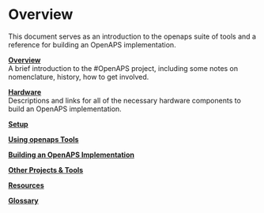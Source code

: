 # Overview

This document serves as an introduction to the openaps suite of tools and a reference for building an OpenAPS implementation.

**[Overview](../Overview/overview.md)**<br>
A brief introduction to the #OpenAPS project, including some notes on nomenclature, history, how to get involved. 

**[Hardware](../Hardware/hardware.md)**<br>
Descriptions and links for all of the necessary hardware components to build an OpenAPS implementation.

**[Setup](../Setup/setup.md)**<br>

**[Using openaps Tools](Using-openaps-Tools/using.md)**<br>

**[Building an OpenAPS Implementation](Building-a-system/building.md)**<br>

**[Other Projects & Tools](Other-projects/other-projects.md)**<br>

**[Resources](Resources/resources.md)**<br>

**[Glossary](Glossary/glossary.md)**<br>